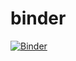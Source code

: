 # binder

[![Binder](https://mybinder.org/badge.svg)](https://mybinder.org/v2/gh/mich-431/binder.git/master?filepath=%2FGreat_Circle.ipynb)
